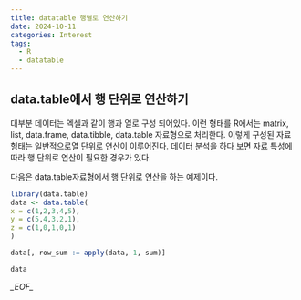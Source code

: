 ```yaml
---
title: datatable 행별로 연산하기
date: 2024-10-11
categories: Interest
tags:
  - R
  - datatable
---
```


## data.table에서 행 단위로 연산하기

대부분 데이터는 엑셀과 같이 행과 열로 구성 되어있다. 이런 형태를 R에서는 matrix, list, data.frame, data.tibble, data.table 자료형으로 처리한다. 이렇게 구성된 자료 형태는 일반적으로열 단위로 연산이 이루어진다. 데이터 분석을 하다 보면 자료 특성에 따라 행 단위로 연산이 필요한 경우가 있다.

다음은 data.table자료형에서 행 단위로 연산을 하는 예제이다.

```r
library(data.table)
data <- data.table(
x = c(1,2,3,4,5),
y = c(5,4,3,2,1),
z = c(1,0,1,0,1)
)

data[, row_sum := apply(data, 1, sum)]

data
```

_\_EOF\__
